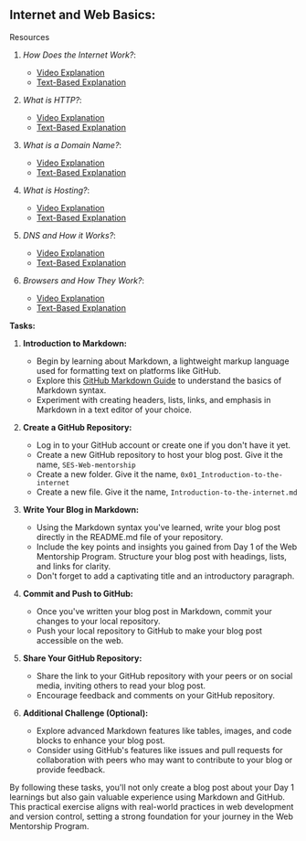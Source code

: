 ## **Internet and Web Basics:**
Resources

1. *How Does the Internet Work?*:
   - [Video Explanation](https://www.youtube.com/watch?v=7_LPdttKXPc)
   - [Text-Based Explanation](https://web.stanford.edu/class/msande91si/www-spr04/readings/week1/InternetWhitepaper.htm)

2. *What is HTTP?*:
   - [Video Explanation](https://www.youtube.com/watch?v=iYM2zFP3Zn0)
   - [Text-Based Explanation](https://developer.mozilla.org/en-US/docs/Web/HTTP)

3. *What is a Domain Name?*:
   - [Video Explanation](https://www.youtube.com/watch?v=Om2P6L7lOeU)
   - [Text-Based Explanation](https://www.icann.org/resources/pages/domain-name-what-why-2021-02-12-en)

4. *What is Hosting?*:
   - [Video Explanation](https://www.youtube.com/watch?v=LBjIy0DOv-M)
   - [Text-Based Explanation](https://www.cloudflare.com/learning/what-is-web-hosting/)

5. *DNS and How it Works?*:
    - [Video Explanation](https://www.youtube.com/watch?v=MPeiMqWsrG8)
    - [Text-Based Explanation](https://howdns.works/)

6. *Browsers and How They Work?*:
    - [Video Explanation](https://www.youtube.com/watch?v=BgkDMgAqjI0)
    - [Text-Based Explanation](https://developer.mozilla.org/en-US/docs/Learn/Getting_started_with_the_web/Browser_basics)

**Tasks:**

1. **Introduction to Markdown:**
   - Begin by learning about Markdown, a lightweight markup language used for formatting text on platforms like GitHub.
   - Explore this [GitHub Markdown Guide](https://guides.github.com/features/mastering-markdown/) to understand the basics of Markdown syntax.
   - Experiment with creating headers, lists, links, and emphasis in Markdown in a text editor of your choice.

2. **Create a GitHub Repository:**
   - Log in to your GitHub account or create one if you don't have it yet.
   - Create a new GitHub repository to host your blog post. Give it the name, ```SES-Web-mentorship```
   - Create a new folder. Give it the name, ```0x01_Introduction-to-the-internet```
   - Create a new file. Give it the name, ```Introduction-to-the-internet.md```

3. **Write Your Blog in Markdown:**
   - Using the Markdown syntax you've learned, write your blog post directly in the README.md file of your repository.
   - Include the key points and insights you gained from Day 1 of the Web Mentorship Program. Structure your blog post with headings, lists, and links for clarity.
   - Don't forget to add a captivating title and an introductory paragraph.

4. **Commit and Push to GitHub:**
   - Once you've written your blog post in Markdown, commit your changes to your local repository.
   - Push your local repository to GitHub to make your blog post accessible on the web.

5. **Share Your GitHub Repository:**
   - Share the link to your GitHub repository with your peers or on social media, inviting others to read your blog post.
   - Encourage feedback and comments on your GitHub repository.

6. **Additional Challenge (Optional):**
   - Explore advanced Markdown features like tables, images, and code blocks to enhance your blog post.
   - Consider using GitHub's features like issues and pull requests for collaboration with peers who may want to contribute to your blog or provide feedback.

By following these tasks, you'll not only create a blog post about your Day 1 learnings but also gain valuable experience using Markdown and GitHub. This practical exercise aligns with real-world practices in web development and version control, setting a strong foundation for your journey in the Web Mentorship Program.
